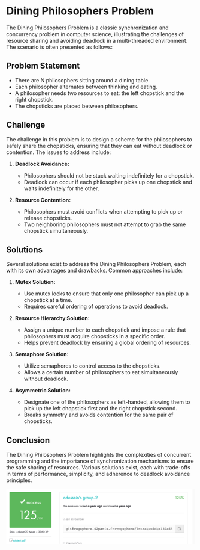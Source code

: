 # Dining Philosophers Problem

The Dining Philosophers Problem is a classic synchronization and concurrency problem in computer science, illustrating the challenges of resource sharing and avoiding deadlock in a multi-threaded environment. The scenario is often presented as follows:

## Problem Statement

- There are N philosophers sitting around a dining table.
- Each philosopher alternates between thinking and eating.
- A philosopher needs two resources to eat: the left chopstick and the right chopstick.
- The chopsticks are placed between philosophers.

## Challenge

The challenge in this problem is to design a scheme for the philosophers to safely share the chopsticks, ensuring that they can eat without deadlock or contention. The issues to address include:

1. **Deadlock Avoidance:**
   - Philosophers should not be stuck waiting indefinitely for a chopstick.
   - Deadlock can occur if each philosopher picks up one chopstick and waits indefinitely for the other.

2. **Resource Contention:**
   - Philosophers must avoid conflicts when attempting to pick up or release chopsticks.
   - Two neighboring philosophers must not attempt to grab the same chopstick simultaneously.

## Solutions

Several solutions exist to address the Dining Philosophers Problem, each with its own advantages and drawbacks. Common approaches include:

1. **Mutex Solution:**
   - Use mutex locks to ensure that only one philosopher can pick up a chopstick at a time.
   - Requires careful ordering of operations to avoid deadlock.

2. **Resource Hierarchy Solution:**
   - Assign a unique number to each chopstick and impose a rule that philosophers must acquire chopsticks in a specific order.
   - Helps prevent deadlock by ensuring a global ordering of resources.

3. **Semaphore Solution:**
   - Utilize semaphores to control access to the chopsticks.
   - Allows a certain number of philosophers to eat simultaneously without deadlock.

4. **Asymmetric Solution:**
   - Designate one of the philosophers as left-handed, allowing them to pick up the left chopstick first and the right chopstick second.
   - Breaks symmetry and avoids contention for the same pair of chopsticks.

## Conclusion

The Dining Philosophers Problem highlights the complexities of concurrent programming and the importance of synchronization mechanisms to ensure the safe sharing of resources. Various solutions exist, each with trade-offs in terms of performance, simplicity, and adherence to deadlock avoidance principles.

![Score](./Images/Philo_score.png "Score")
